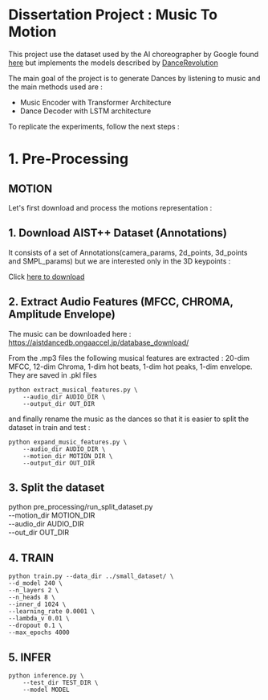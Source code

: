 # Dissertation Project : Music To Motion
This project use the dataset used by the AI choreographer by Google found [here](https://google.github.io/aistplusplus_dataset/index.html)
but implements the models described by [DanceRevolution](https://github.com/stonyhu/DanceRevolution/)

The main goal of the project is to generate Dances by listening to music and the main methods used are :

- Music Encoder with Transformer Architecture
- Dance Decoder with LSTM architecture

To replicate the experiments, follow the next steps :

# 1. Pre-Processing

## MOTION

Let's first download and process the motions representation :

## 1. Download AIST++ Dataset (Annotations)
It consists of a set of Annotations(camera_params, 2d_points, 3d_points and SMPL_params) but we are interested only in the 3D keypoints :

Click [here to download](https://storage.cloud.google.com/aist_plusplus_public/20210308/keypoints3d.zip)


## 2. Extract Audio Features (MFCC, CHROMA, Amplitude Envelope)

The music can be downloaded here :
https://aistdancedb.ongaaccel.jp/database_download/

From the .mp3 files the following musical features are extracted : 20-dim MFCC, 12-dim Chroma, 1-dim hot beats, 1-dim hot peaks, 1-dim envelope.
They are saved in .pkl files 

```
python extract_musical_features.py \
	--audio_dir AUDIO_DIR \
	--output_dir OUT_DIR
```

and finally rename the music as the dances so that it is easier to split the dataset in train and test :

```
python expand_music_features.py \
	--audio_dir AUDIO_DIR \
	--motion_dir MOTION_DIR \
	--output_dir OUT_DIR
```

## 3. Split the dataset

python pre_processing/run_split_dataset.py \
--motion_dir MOTION_DIR \
--audio_dir AUDIO_DIR \
--out_dir OUT_DIR

## 4. TRAIN

```
python train.py --data_dir ../small_dataset/ \
--d_model 240 \
--n_layers 2 \
--n_heads 8 \
--inner_d 1024 \
--learning_rate 0.0001 \
--lambda_v 0.01 \
--dropout 0.1 \
--max_epochs 4000 
```

## 5. INFER

```
python inference.py \
    --test_dir TEST_DIR \
    --model MODEL
```
